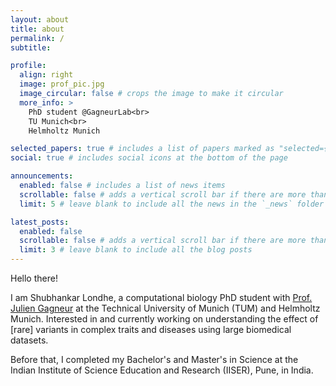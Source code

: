 ```yaml
---
layout: about
title: about
permalink: /
subtitle: 

profile:
  align: right
  image: prof_pic.jpg
  image_circular: false # crops the image to make it circular
  more_info: >
    PhD student @GagneurLab<br>
    TU Munich<br>
    Helmholtz Munich

selected_papers: true # includes a list of papers marked as "selected={true}"
social: true # includes social icons at the bottom of the page

announcements:
  enabled: false # includes a list of news items
  scrollable: false # adds a vertical scroll bar if there are more than 3 news items
  limit: 5 # leave blank to include all the news in the `_news` folder

latest_posts:
  enabled: false
  scrollable: false # adds a vertical scroll bar if there are more than 3 new posts items
  limit: 3 # leave blank to include all the blog posts
---
```


Hello there!

I am Shubhankar Londhe, a computational biology PhD student with [Prof. Julien Gagneur](https://www.cs.cit.tum.de/cmm/home/) at the Technical University of Munich (TUM) and Helmholtz Munich. Interested in and currently working on understanding the effect of [rare] variants in complex traits and diseases using large biomedical datasets.

Before that, I completed my Bachelor's and Master's in Science at the Indian Institute of Science Education and Research (IISER), Pune, in India.
